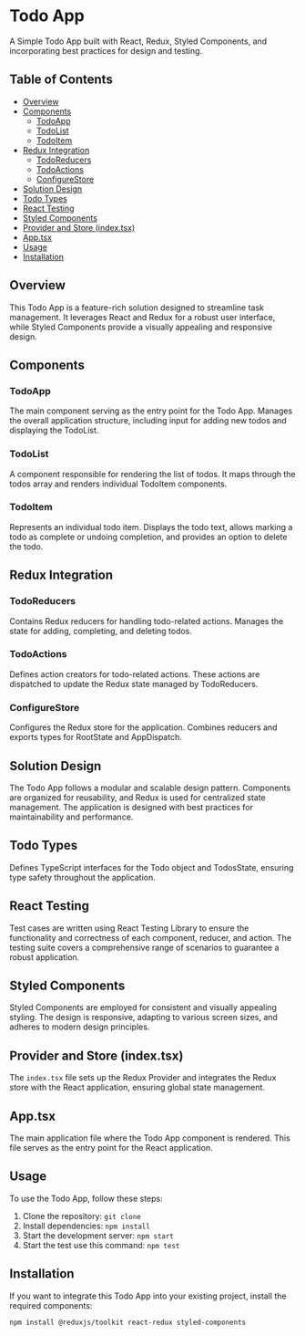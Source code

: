 # Todo App

A Simple Todo App built with React, Redux, Styled Components, and incorporating best practices for design and testing.

## Table of Contents

- [Overview](#overview)
- [Components](#components)
  - [TodoApp](#todoapp)
  - [TodoList](#todolist)
  - [TodoItem](#todoitem)
- [Redux Integration](#redux-integration)
  - [TodoReducers](#todoreducers)
  - [TodoActions](#todoactions)
  - [ConfigureStore](#configurestore)
- [Solution Design](#solution-design)
- [Todo Types](#todo-types)
- [React Testing](#react-testing)
- [Styled Components](#styled-components)
- [Provider and Store (index.tsx)](#provider-and-store-indextsx)
- [App.tsx](#apptsx)
- [Usage](#usage)
- [Installation](#installation)

## Overview

This Todo App is a feature-rich solution designed to streamline task management. It leverages React and Redux for a robust user interface, while Styled Components provide a visually appealing and responsive design.

## Components

### TodoApp

The main component serving as the entry point for the Todo App. Manages the overall application structure, including input for adding new todos and displaying the TodoList.

### TodoList

A component responsible for rendering the list of todos. It maps through the todos array and renders individual TodoItem components.

### TodoItem

Represents an individual todo item. Displays the todo text, allows marking a todo as complete or undoing completion, and provides an option to delete the todo.

## Redux Integration

### TodoReducers

Contains Redux reducers for handling todo-related actions. Manages the state for adding, completing, and deleting todos.

### TodoActions

Defines action creators for todo-related actions. These actions are dispatched to update the Redux state managed by TodoReducers.

### ConfigureStore

Configures the Redux store for the application. Combines reducers and exports types for RootState and AppDispatch.

## Solution Design

The Todo App follows a modular and scalable design pattern. Components are organized for reusability, and Redux is used for centralized state management. The application is designed with best practices for maintainability and performance.

## Todo Types

Defines TypeScript interfaces for the Todo object and TodosState, ensuring type safety throughout the application.

## React Testing

Test cases are written using React Testing Library to ensure the functionality and correctness of each component, reducer, and action. The testing suite covers a comprehensive range of scenarios to guarantee a robust application.

## Styled Components

Styled Components are employed for consistent and visually appealing styling. The design is responsive, adapting to various screen sizes, and adheres to modern design principles.

## Provider and Store (index.tsx)

The `index.tsx` file sets up the Redux Provider and integrates the Redux store with the React application, ensuring global state management.

## App.tsx

The main application file where the Todo App component is rendered. This file serves as the entry point for the React application.

## Usage

To use the Todo App, follow these steps:

1. Clone the repository: `git clone `
2. Install dependencies: `npm install`
3. Start the development server: `npm start`
4. Start the test use this command: `npm test`

## Installation

If you want to integrate this Todo App into your existing project, install the required components:

```bash
npm install @reduxjs/toolkit react-redux styled-components
```
